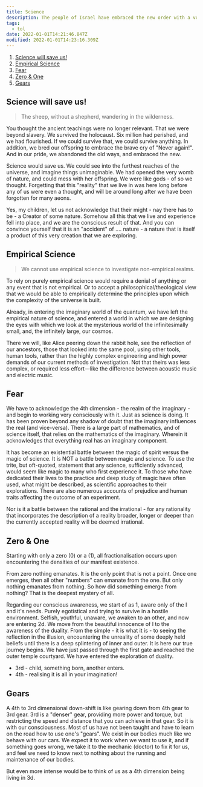 ```yaml
---
title: Science
description: The people of Israel have embraced the new order with a voraciousness that is scary...
tags:
  - tol
date: 2022-01-01T14:21:46.847Z
modified: 2022-01-01T14:23:16.309Z
---
```


1. [Science will save us!](#science-will-save-us)
2. [Empirical Science](#empirical-science)
3. [Fear](#fear)
4. [Zero & One](#zero--one)
5. [Gears](#gears)

## Science will save us!

> The sheep, without a shepherd, wandering in the wilderness.

You thought the ancient teachings were no longer relevant. That we were beyond slavery. We survived the holocaust. Six million had perished, and we had flourished. If we could survive that, we could survive anything. In addition, we bred our offspring to embrace the brave cry of "Never again!". And in our pride, we abandoned the old ways, and embraced the new.

Science would save us. We could see into the furthest reaches of the universe, and imagine things unimaginable. We had opened the very womb of nature, and could mess with her offspring. We were like gods - of so we thought. Forgetting that this "reality" that we live in was here long before any of us were even a thought, and will be around long after we have been forgotten for many aeons.

Yes, my children, let us not acknowledge that their might - nay there has to be - a Creator of some nature. Somehow all this that we live and experience fell into place, and we are the conscious result of that. And you can convince yourself that it is an "accident" of .... nature - a nature that is itself a product of this very creation that we are exploring.

## Empirical Science

> We cannot use empirical science to investigate non-empirical realms.

To rely on purely empirical science would require a denial of anything or any event that is not empirical. Or to accept a philosophical/theological view that we would be able to empirically determine the principles upon which the complexity of the universe is built.

Already, in entering the imaginary world of the quantum, we have left the empirical nature of science, and entered a world in which we are designing the eyes with which we look at the mysterious world of the infinitesimally small, and, the infinitely large, our cosmos.

There we will, like Alice peering down the rabbit hole, see the reflection of our ancestors, those that looked into the same pool, using other tools, human tools, rather than the highly complex engineering and high power demands of our current methods of investigation. Not that theirs was less complex, or required less effort&mdash;like the difference between acoustic music and electric music.

## Fear

We have to acknowledge the 4th dimension - the realm of the imaginary - and begin to working very consciously with it. Just as science is doing. It has been proven beyond any shadow of doubt that the imaginary influences the real (and vice-versa). There is a large part of mathematics, and of science itself, that relies on the mathematics of the imaginary. Wherein it acknowledges that everything real has an imaginary component.

It has become an existential battle between the magic of spirit versus the magic of science. It is NOT a battle between magic and science. To use the trite, but oft-quoted, statement that any science, sufficiently advanced, would seem like magic to many who first experience it. To those who have dedicated their lives to the practice and deep study of magic have often used, what might be described, as scientific approaches to their explorations. There are also numerous accounts of prejudice and human traits affecting the outcome of an experiment.

Nor is it a battle between the rational and the irrational - for any rationality that incorporates the description of a reality broader, longer or deeper than the currently accepted reality will be deemed irrational.

## Zero & One

Starting with only a zero (0) or a (1), all fractionalisation occurs upon encountering the densities of our manifest existence.

From zero nothing emanates. It is the only point that is not a point. Once one emerges, then all other "numbers" can emanate from the one. But only nothing emanates from nothing. So how did something emerge from nothing? That is the deepest mystery of all.

Regarding our conscious awareness, we start of as 1, aware only of the I and it's needs. Purely egotistical and trying to survive in a hostile environment. Selfish, youthful, unaware, we awaken to an other, and now are entering 2d. We move from the beautiful innocence of I to the awareness of the duality. From the simple - it is what it is - to seeing the reflection in the illusion, encountering the unreality of some deeply held beliefs until there is a deep splintering of inner and outer. It is here our true journey begins. We have just passed through the first gate and reached the outer temple courtyard. We have entered the exploration of duality.

- 3rd - child, something born, another enters.
- 4th - realising it is all in your imagination!

## Gears

A 4th to 3rd dimensional down-shift is like gearing down from 4th gear to 3rd gear. 3rd is a "denser" gear, providing more power and torque, but restricting the speed and distance that you can achieve in that gear. So it is with our consciousness. Most of us have not been taught and have to learn on the road how to use one's "gears". We exist in our bodies much like we behave with our cars. We expect it to work when we want to use it, and if something goes wrong, we take it to the mechanic (doctor) to fix it for us, and feel we need to know next to nothing about the running and maintenance of our bodies.

But even more intense would be to think of us as a 4th dimension being living in 3d.
